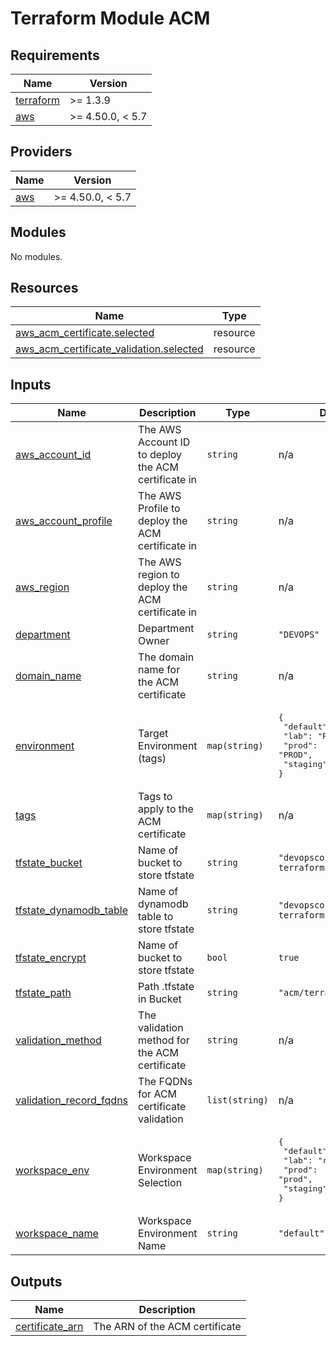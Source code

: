 # Terraform Module ACM

<!-- BEGIN_TF_DOCS -->
## Requirements

| Name | Version |
|------|---------|
| <a name="requirement_terraform"></a> [terraform](#requirement\_terraform) | >= 1.3.9 |
| <a name="requirement_aws"></a> [aws](#requirement\_aws) | >= 4.50.0, < 5.7 |

## Providers

| Name | Version |
|------|---------|
| <a name="provider_aws"></a> [aws](#provider\_aws) | >= 4.50.0, < 5.7 |

## Modules

No modules.

## Resources

| Name | Type |
|------|------|
| [aws_acm_certificate.selected](https://registry.terraform.io/providers/hashicorp/aws/latest/docs/resources/acm_certificate) | resource |
| [aws_acm_certificate_validation.selected](https://registry.terraform.io/providers/hashicorp/aws/latest/docs/resources/acm_certificate_validation) | resource |

## Inputs

| Name | Description | Type | Default | Required |
|------|-------------|------|---------|:--------:|
| <a name="input_aws_account_id"></a> [aws\_account\_id](#input\_aws\_account\_id) | The AWS Account ID to deploy the ACM certificate in | `string` | n/a | yes |
| <a name="input_aws_account_profile"></a> [aws\_account\_profile](#input\_aws\_account\_profile) | The AWS Profile to deploy the ACM certificate in | `string` | n/a | yes |
| <a name="input_aws_region"></a> [aws\_region](#input\_aws\_region) | The AWS region to deploy the ACM certificate in | `string` | n/a | yes |
| <a name="input_department"></a> [department](#input\_department) | Department Owner | `string` | `"DEVOPS"` | no |
| <a name="input_domain_name"></a> [domain\_name](#input\_domain\_name) | The domain name for the ACM certificate | `string` | n/a | yes |
| <a name="input_environment"></a> [environment](#input\_environment) | Target Environment (tags) | `map(string)` | <pre>{<br>  "default": "DEF",<br>  "lab": "RND",<br>  "prod": "PROD",<br>  "staging": "STG"<br>}</pre> | no |
| <a name="input_tags"></a> [tags](#input\_tags) | Tags to apply to the ACM certificate | `map(string)` | n/a | yes |
| <a name="input_tfstate_bucket"></a> [tfstate\_bucket](#input\_tfstate\_bucket) | Name of bucket to store tfstate | `string` | `"devopscorner-terraform-remote-state"` | no |
| <a name="input_tfstate_dynamodb_table"></a> [tfstate\_dynamodb\_table](#input\_tfstate\_dynamodb\_table) | Name of dynamodb table to store tfstate | `string` | `"devopscorner-terraform-state-lock"` | no |
| <a name="input_tfstate_encrypt"></a> [tfstate\_encrypt](#input\_tfstate\_encrypt) | Name of bucket to store tfstate | `bool` | `true` | no |
| <a name="input_tfstate_path"></a> [tfstate\_path](#input\_tfstate\_path) | Path .tfstate in Bucket | `string` | `"acm/terraform.tfstate"` | no |
| <a name="input_validation_method"></a> [validation\_method](#input\_validation\_method) | The validation method for the ACM certificate | `string` | n/a | yes |
| <a name="input_validation_record_fqdns"></a> [validation\_record\_fqdns](#input\_validation\_record\_fqdns) | The FQDNs for ACM certificate validation | `list(string)` | n/a | yes |
| <a name="input_workspace_env"></a> [workspace\_env](#input\_workspace\_env) | Workspace Environment Selection | `map(string)` | <pre>{<br>  "default": "default",<br>  "lab": "rnd",<br>  "prod": "prod",<br>  "staging": "staging"<br>}</pre> | no |
| <a name="input_workspace_name"></a> [workspace\_name](#input\_workspace\_name) | Workspace Environment Name | `string` | `"default"` | no |

## Outputs

| Name | Description |
|------|-------------|
| <a name="output_certificate_arn"></a> [certificate\_arn](#output\_certificate\_arn) | The ARN of the ACM certificate |
<!-- END_TF_DOCS -->